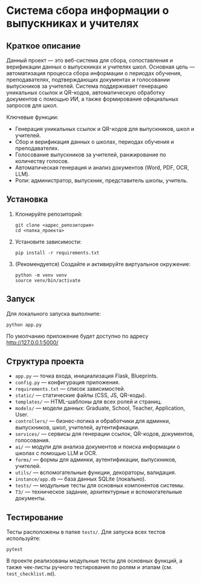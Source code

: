 # Система сбора информации о выпускниках и учителях

## Краткое описание

Данный проект — это веб-система для сбора, сопоставления и верификации данных о выпускниках и учителях школ. Основная цель — автоматизация процесса сбора информации о периодах обучения, преподавателях, подтверждающих документах и голосовании выпускников за учителей. Система поддерживает генерацию уникальных ссылок и QR-кодов, автоматическую обработку документов с помощью ИИ, а также формирование официальных запросов для школ.

Ключевые функции:
- Генерация уникальных ссылок и QR-кодов для выпускников, школ и учителей.
- Сбор и верификация данных о школах, периодах обучения и преподавателях.
- Голосование выпускников за учителей, ранжирование по количеству голосов.
- Автоматическая генерация и анализ документов (Word, PDF, OCR, LLM).
- Роли: администратор, выпускник, представитель школы, учитель.

## Установка

1. Клонируйте репозиторий:
   ```
   git clone <адрес_репозитория>
   cd <папка_проекта>
   ```
2. Установите зависимости:
   ```
   pip install -r requirements.txt
   ```
3. (Рекомендуется) Создайте и активируйте виртуальное окружение:
   ```
   python -m venv venv
   source venv/bin/activate
   ```

## Запуск

Для локального запуска выполните:
```
python app.py
```
По умолчанию приложение будет доступно по адресу http://127.0.0.1:5000/

## Структура проекта

- `app.py` — точка входа, инициализация Flask, Blueprints.
- `config.py` — конфигурация приложения.
- `requirements.txt` — список зависимостей.
- `static/` — статические файлы (CSS, JS, QR-коды).
- `templates/` — HTML-шаблоны для всех ролей и страниц.
- `models/` — модели данных: Graduate, School, Teacher, Application, User.
- `controllers/` — бизнес-логика и обработчики для админки, выпускников, школ, учителей, аутентификации.
- `services/` — сервисы для генерации ссылок, QR-кодов, документов, голосования.
- `ai/` — модули для анализа документов и поиска информации о школах с помощью LLM и OCR.
- `forms/` — формы для админки, аутентификации, выпускников, учителей.
- `utils/` — вспомогательные функции, декораторы, валидация.
- `instance/app.db` — база данных SQLite (локально).
- `tests/` — модульные тесты для основных компонентов системы.
- `ТЗ/` — техническое задание, архитектурные и вспомогательные документы.

## Тестирование

Тесты расположены в папке `tests/`. Для запуска всех тестов используйте:
```
pytest
```
В проекте реализованы модульные тесты для основных функций, а также чек-листы ручного тестирования по ролям и этапам (см. `test_checklist.md`).
